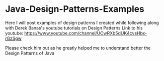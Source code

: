 # Java-Design-Patterns-Examples


Here I will post examples of design patterns I created while following along with Derek Banas's youtube tutorials on Design Patterns
Link to his youtube: https://www.youtube.com/channel/UCwRXb5dUK4cvsHbx-rGzSgw

Please check him out as he greatly helped me to understand better the Design Patterns of Java
